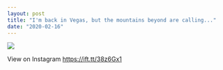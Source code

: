 ```yaml
---
layout: post
title: "I'm back in Vegas, but the mountains beyond are calling..."
date: "2020-02-16"
---
```


![](https://scontent.cdninstagram.com/v/t51.2885-15/sh0.08/e35/s640x640/84466911_265824811071103_1182527847710917070_n.jpg?_nc_ht=scontent.cdninstagram.com&_nc_ohc=rl3td1e7cxoAX94ARlw&oh=fc2b35ca1613a9be4915ffe13f0948f9&oe=5F00FDCC)  

View on Instagram https://ift.tt/38z6Gx1
